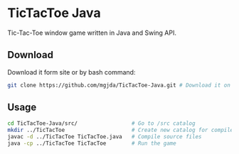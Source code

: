 # TicTacToe Java

Tic-Tac-Toe window game written in Java and Swing API.

## Download

Download it form site or by bash command:

```bash
git clone https://github.com/mgjda/TicTacToe-Java.git # Download it on your computer
```

## Usage
```bash
cd TicTacToe-Java/src/                 # Go to /src catalog
mkdir ../TicTacToe                     # Create new catalog for compiled files
javac -d ../TicTacToe TicTacToe.java   # Compile source files
java -cp ../TicTacToe TicTacToe        # Run the game
```